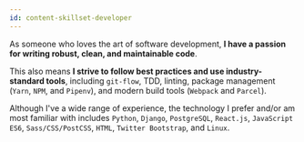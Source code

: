 ```yaml
---
id: content-skillset-developer
---
```


As someone who loves the art of software development, **I have a passion for
writing robust, clean, and maintainable code**.

This also means **I strive to follow best practices and use industry-standard
tools**, including `git-flow`, TDD, linting, package management (`Yarn`, `NPM`, and `Pipenv`),
and modern build tools (`Webpack` and `Parcel`).

Although I've a wide range of experience, the technology I prefer and/or am
most familiar with includes `Python`, `Django`, `PostgreSQL`, `React.js`,
`JavaScript ES6`, `Sass/CSS/PostCSS`, `HTML`, `Twitter Bootstrap`, and `Linux`.
